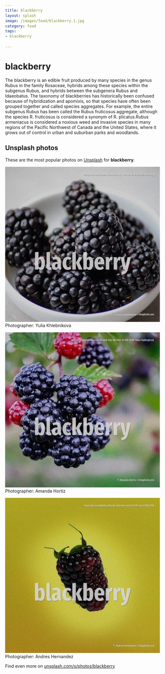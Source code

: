 ```yaml
---
title: blackberry
layout: splash
image: /images/food/blackberry.1.jpg
category: food
tags:
- blackberry

---
```

# blackberry

The blackberry is an edible fruit produced by many species in the genus Rubus in the family  Rosaceae, hybrids among these species within the subgenus Rubus, and hybrids between the subgenera  Rubus and Idaeobatus. The taxonomy of blackberries has historically been confused because of hybridization and apomixis,  so that species have often been grouped together and called species aggregates. For example, the entire subgenus Rubus has been called the Rubus fruticosus aggregate, although the  species R. fruticosus is considered a synonym of R. plicatus.Rubus armeniacus  is considered a noxious weed and invasive species in many regions of the  Pacific Northwest of Canada and the United States, where it grows out of control in urban and  suburban parks and woodlands. 

 
## Unsplash photos
These are the most popular photos on [Unsplash](https://unsplash.com) for **blackberry**.
 
![blackberry](/images/food/blackberry.1.jpg)
Photographer:  Yulia Khlebnikova
 
![blackberry](/images/food/blackberry.2.jpg)
Photographer:  Amanda Hortiz
 
![blackberry](/images/food/blackberry.3.jpg)
Photographer:  Andres Hernandez
 
Find even more on [unsplash.com/s/photos/blackberry](https://unsplash.com/s/photos/blackberry)
 
